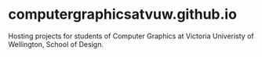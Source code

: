 computergraphicsatvuw.github.io
===============================

Hosting projects for students of Computer Graphics at Victoria Univeristy of Wellington, School of Design.
